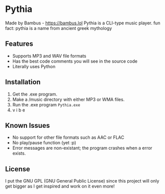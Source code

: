 # Pythia

Made by Bambus - https://bambus.lol
Pythia is a CLI-type music player.
fun fact: pythia is a name from ancient greek mythology 

## Features

* Supports MP3 and WAV file formats
* Has the best code comments you will see in the source code
* Literally uses Python

## Installation

1. Get the .exe program.
2. Make a /music directory with either MP3 or WMA files.
3. Run the .exe program `Pythia.exe`
4. v  i  b  e

## Known Issues

* No support for other file formats such as AAC or FLAC
* No play/pause function (yet :p)
* Error messages are non-existant; the program crashes when a error exists.

## License

I put the GNU GPL (GNU General Public License) since this project will only get bigger as I get inspired and work on it even more!
